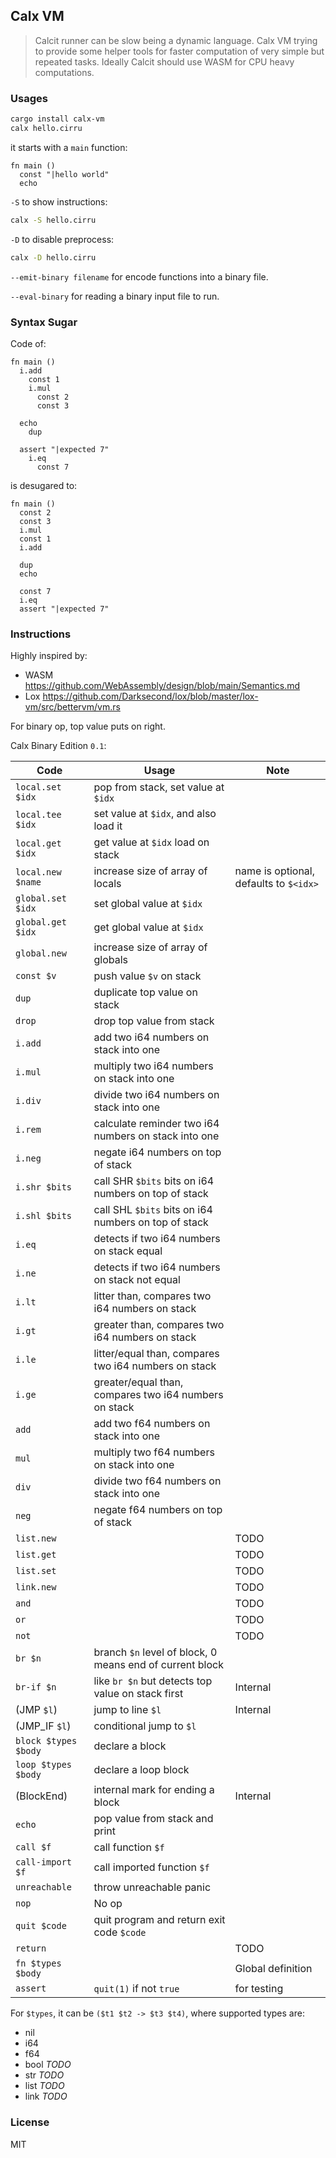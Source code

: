 ## Calx VM

> Calcit runner can be slow being a dynamic language. Calx VM trying to provide some helper tools for faster computation of very simple but repeated tasks. Ideally Calcit should use WASM for CPU heavy computations.

### Usages

```bash
cargo install calx-vm
calx hello.cirru
```

it starts with a `main` function:

```cirru
fn main ()
  const "|hello world"
  echo
```

`-S` to show instructions:

```bash
calx -S hello.cirru
```

`-D` to disable preprocess:

```bash
calx -D hello.cirru
```

`--emit-binary filename` for encode functions into a binary file.

`--eval-binary` for reading a binary input file to run.

### Syntax Sugar

Code of:

```cirru
fn main ()
  i.add
    const 1
    i.mul
      const 2
      const 3

  echo
    dup

  assert "|expected 7"
    i.eq
      const 7
```

is desugared to:

```cirru
fn main ()
  const 2
  const 3
  i.mul
  const 1
  i.add

  dup
  echo

  const 7
  i.eq
  assert "|expected 7"
```

### Instructions

Highly inspired by:

- WASM https://github.com/WebAssembly/design/blob/main/Semantics.md
- Lox https://github.com/Darksecond/lox/blob/master/lox-vm/src/bettervm/vm.rs

For binary op, top value puts on right.

Calx Binary Edition `0.1`:

| Code                 | Usage                                                    | Note                                   |
| -------------------- | -------------------------------------------------------- | -------------------------------------- |
| `local.set $idx`     | pop from stack, set value at `$idx`                      |                                        |
| `local.tee $idx`     | set value at `$idx`, and also load it                    |                                        |
| `local.get $idx`     | get value at `$idx` load on stack                        |                                        |
| `local.new $name`    | increase size of array of locals                         | name is optional, defaults to `$<idx>` |
| `global.set $idx`    | set global value at `$idx`                               |                                        |
| `global.get $idx`    | get global value at `$idx`                               |                                        |
| `global.new`         | increase size of array of globals                        |                                        |
| `const $v`           | push value `$v` on stack                                 |                                        |
| `dup`                | duplicate top value on stack                             |                                        |
| `drop`               | drop top value from stack                                |                                        |
| `i.add`              | add two i64 numbers on stack into one                    |                                        |
| `i.mul`              | multiply two i64 numbers on stack into one               |                                        |
| `i.div`              | divide two i64 numbers on stack into one                 |                                        |
| `i.rem`              | calculate reminder two i64 numbers on stack into one     |                                        |
| `i.neg`              | negate i64 numbers on top of stack                       |                                        |
| `i.shr $bits`        | call SHR `$bits` bits on i64 numbers on top of stack     |                                        |
| `i.shl $bits`        | call SHL `$bits` bits on i64 numbers on top of stack     |                                        |
| `i.eq`               | detects if two i64 numbers on stack equal                |                                        |
| `i.ne`               | detects if two i64 numbers on stack not equal            |                                        |
| `i.lt`               | litter than, compares two i64 numbers on stack           |                                        |
| `i.gt`               | greater than, compares two i64 numbers on stack          |                                        |
| `i.le`               | litter/equal than, compares two i64 numbers on stack     |                                        |
| `i.ge`               | greater/equal than, compares two i64 numbers on stack    |                                        |
| `add`                | add two f64 numbers on stack into one                    |                                        |
| `mul`                | multiply two f64 numbers on stack into one               |                                        |
| `div`                | divide two f64 numbers on stack into one                 |                                        |
| `neg`                | negate f64 numbers on top of stack                       |                                        |
| `list.new`           |                                                          | TODO                                   |
| `list.get`           |                                                          | TODO                                   |
| `list.set`           |                                                          | TODO                                   |
| `link.new`           |                                                          | TODO                                   |
| `and`                |                                                          | TODO                                   |
| `or`                 |                                                          | TODO                                   |
| `not`                |                                                          | TODO                                   |
| `br $n`              | branch `$n` level of block, 0 means end of current block |                                        |
| `br-if $n`           | like `br $n` but detects top value on stack first        | Internal                               |
| (JMP `$l`)           | jump to line `$l`                                        | Internal                               |
| (JMP_IF `$l`)        | conditional jump to `$l`                                 |
| `block $types $body` | declare a block                                          |                                        |
| `loop $types $body`  | declare a loop block                                     |                                        |
| (BlockEnd)           | internal mark for ending a block                         | Internal                               |
| `echo`               | pop value from stack and print                           |                                        |
| `call $f`            | call function `$f`                                       |                                        |
| `call-import $f`     | call imported function `$f`                              |                                        |
| `unreachable`        | throw unreachable panic                                  |                                        |
| `nop`                | No op                                                    |                                        |
| `quit $code`         | quit program and return exit code `$code`                |                                        |
| `return`             |                                                          | TODO                                   |
| `fn $types $body`    |                                                          | Global definition                      |
| `assert`             | `quit(1)` if not `true`                                  | for testing                            |

For `$types`, it can be `($t1 $t2 -> $t3 $t4)`, where supported types are:

- nil
- i64
- f64
- bool _TODO_
- str _TODO_
- list _TODO_
- link _TODO_

### License

MIT
